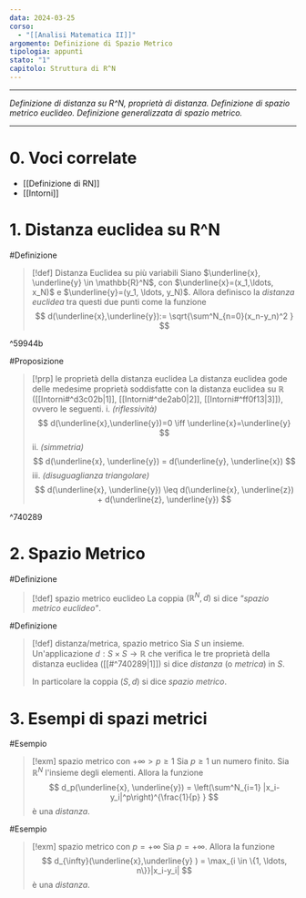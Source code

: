 ```yaml
---
data: 2024-03-25
corso:
  - "[[Analisi Matematica II]]"
argomento: Definizione di Spazio Metrico
tipologia: appunti
stato: "1"
capitolo: Struttura di R^N
---
```

- - -
*Definizione di distanza su R^N, proprietà di distanza. Definizione di spazio metrico euclideo. Definizione generalizzata di spazio metrico.*
- - -
# 0. Voci correlate
- [[Definizione di RN]]
- [[Intorni]]
# 1. Distanza euclidea su R^N
#Definizione 
> [!def] Distanza Euclidea su più variabili
> Siano $\underline{x}, \underline{y} \in \mathbb{R}^N$, con $\underline{x}=(x_1,\ldots, x_N)$ e $\underline{y}=(y_1, \ldots, y_N)$. Allora definisco la *distanza euclidea* tra questi due punti come la funzione
> $$
> d(\underline{x},\underline{y}):= \sqrt{\sum^N_{n=0}(x_n-y_n)^2 }
> $$

^59944b

#Proposizione 
> [!prp] le proprietà della distanza euclidea
> La distanza euclidea gode delle medesime proprietà soddisfatte con la distanza euclidea su $\mathbb{R}$ ([[Intorni#^d3c02b|1]], [[Intorni#^de2ab0|2]], [[Intorni#^ff0f13|3]]), ovvero le seguenti.
> i. *(riflessività)*
> $$
> d(\underline{x},\underline{y})=0 \iff \underline{x}=\underline{y}
> $$
> ii. *(simmetria)*
> $$
> d(\underline{x}, \underline{y}) = d(\underline{y}, \underline{x})
> $$
> iii. *(disuguaglianza triangolare)*
> $$
> d(\underline{x}, \underline{y}) \leq d(\underline{x}, \underline{z}) + d(\underline{z}, \underline{y})
> $$

^740289

# 2. Spazio Metrico
#Definizione 
> [!def] spazio metrico euclideo
> La coppia $(\mathbb{R}^N, d)$ si dice *"spazio metrico euclideo"*.

#Definizione 
> [!def] distanza/metrica, spazio metrico
> Sia $S$ un insieme. Un'applicazione $d: S \times S \longrightarrow \mathbb{R}$ che verifica le tre proprietà della distanza euclidea ([[#^740289|1]]) si dice *distanza* (o *metrica*) in $S$.
> 
> In particolare la coppia $(S, d)$ si dice *spazio metrico*.

# 3. Esempi di spazi metrici
#Esempio 
> [!exm] spazio metrico con $+\infty > p\geq 1$
> Sia $p \geq 1$ un numero finito. Sia $\mathbb{R}^N$ l'insieme degli elementi.
> Allora la funzione
> $$
> d_p(\underline{x}, \underline{y}) = \left(\sum^N_{i=1} |x_i-y_i|^p\right)^{\frac{1}{p} }
> $$
> è una *distanza*.

#Esempio 
> [!exm] spazio metrico con $p=+\infty$
> Sia $p=+\infty$. Allora la funzione
> $$
> d_{\infty}(\underline{x},\underline{y} ) = \max_{i \in \{1, \ldots, n\}}|x_i-y_i|
> $$
> è una *distanza*.

